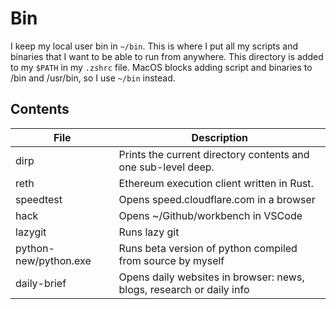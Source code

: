 # Bin

I keep my local user bin in `~/bin`. This is where I put all my scripts and binaries that I want to be able to run from anywhere.
This directory is added to my `$PATH` in my `.zshrc` file.
MacOS blocks adding script and binaries to /bin and /usr/bin, so I use `~/bin` instead.

## Contents

| File                  | Description                                                          |
| --------------------- | -------------------------------------------------------------------- |
| dirp                  | Prints the current directory contents and one sub-level deep.        |
| reth                  | Ethereum execution client written in Rust.                           |
| speedtest             | Opens speed.cloudflare.com in a browser                              |
| hack                  | Opens ~/Github/workbench in VSCode                                   |
| lazygit               | Runs lazy git                                                        |
| python-new/python.exe | Runs beta version of python compiled from source by myself           |
| daily-brief           | Opens daily websites in browser: news, blogs, research or daily info |
